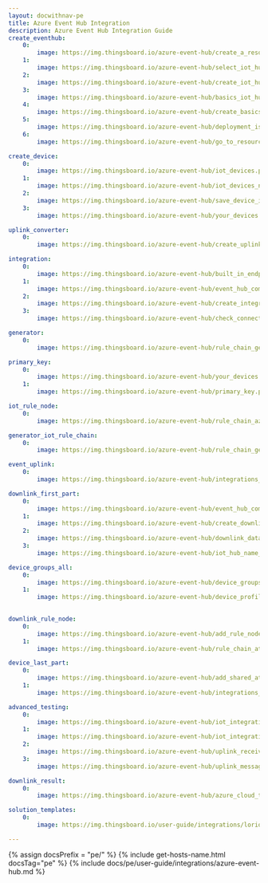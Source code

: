 ```yaml
---
layout: docwithnav-pe
title: Azure Event Hub Integration
description: Azure Event Hub Integration Guide 
create_eventhub: 
    0: 
        image: https://img.thingsboard.io/azure-event-hub/create_a_resource.png
    1:
        image: https://img.thingsboard.io/azure-event-hub/select_iot_hub.png
    2:
        image: https://img.thingsboard.io/azure-event-hub/create_iot_hub.png
    3:
        image: https://img.thingsboard.io/azure-event-hub/basics_iot_hub.png
    4:
        image: https://img.thingsboard.io/azure-event-hub/create_basics_iot_hub.png
    5:
        image: https://img.thingsboard.io/azure-event-hub/deployment_is_in_progress.png
    6:
        image: https://img.thingsboard.io/azure-event-hub/go_to_resource.png

create_device:
    0:
        image: https://img.thingsboard.io/azure-event-hub/iot_devices.png
    1:
        image: https://img.thingsboard.io/azure-event-hub/iot_devices_new.png
    2:
        image: https://img.thingsboard.io/azure-event-hub/save_device_id.png
    3:
        image: https://img.thingsboard.io/azure-event-hub/your_devices.png

uplink_converter:
    0:
        image: https://img.thingsboard.io/azure-event-hub/create_uplink_converter.png

integration:
    0: 
        image: https://img.thingsboard.io/azure-event-hub/built_in_endpoints.png
    1:
        image: https://img.thingsboard.io/azure-event-hub/event_hub_compatible_endpoint.png
    2: 
        image: https://img.thingsboard.io/azure-event-hub/create_integration_tb.png
    3:
        image: https://img.thingsboard.io/azure-event-hub/check_connection.png

generator:
    0: 
        image: https://img.thingsboard.io/azure-event-hub/rule_chain_generator.png

primary_key:
    0: 
        image: https://img.thingsboard.io/azure-event-hub/your_devices.png
    1: 
        image: https://img.thingsboard.io/azure-event-hub/primary_key.png

iot_rule_node:
    0:
        image: https://img.thingsboard.io/azure-event-hub/rule_chain_azure_iot_hub.png

generator_iot_rule_chain:
    0:
        image: https://img.thingsboard.io/azure-event-hub/rule_chain_generator_and_azure_iot_hub.png

event_uplink:
    0:
        image: https://img.thingsboard.io/azure-event-hub/integrations_events_uplink.png

downlink_first_part:
    0:
        image: https://img.thingsboard.io/azure-event-hub/event_hub_compatible_name.png
    1:
        image: https://img.thingsboard.io/azure-event-hub/create_downlink_converter.png
    2:
        image: https://img.thingsboard.io/azure-event-hub/downlink_data_converter.png
    3:
        image: https://img.thingsboard.io/azure-event-hub/iot_hub_name_required_for_downlink.png

device_groups_all:
    0:
        image: https://img.thingsboard.io/azure-event-hub/device_groups_all_device profile.png
    1:
        image: https://img.thingsboard.io/azure-event-hub/device_profiles_rule_chain.png
        

downlink_rule_node:
    0:
        image: https://img.thingsboard.io/azure-event-hub/add_rule_node_integration_downlink.png
    1:
        image: https://img.thingsboard.io/azure-event-hub/rule_chain_attributes_updated_and_downlink.png

device_last_part:
    0:
        image: https://img.thingsboard.io/azure-event-hub/add_shared_attributes.png
    1:
        image: https://img.thingsboard.io/azure-event-hub/integrations_events_downlink.png

advanced_testing:
    0:
        image: https://img.thingsboard.io/azure-event-hub/iot_integration_first.png
    1:
        image: https://img.thingsboard.io/azure-event-hub/iot_integration_second.png
    2:
        image: https://img.thingsboard.io/azure-event-hub/uplink_received.png
    3:
        image: https://img.thingsboard.io/azure-event-hub/uplink_message.png

downlink_result:
    0:
        image: https://img.thingsboard.io/azure-event-hub/azure_cloud_to_device_message_count.png

solution_templates:
    0:
        image: https://img.thingsboard.io/user-guide/integrations/loriot/solution_templates.png

---
```

{% assign docsPrefix = "pe/" %}
{% include get-hosts-name.html docsTag="pe" %}
{% include docs/pe/user-guide/integrations/azure-event-hub.md %}
